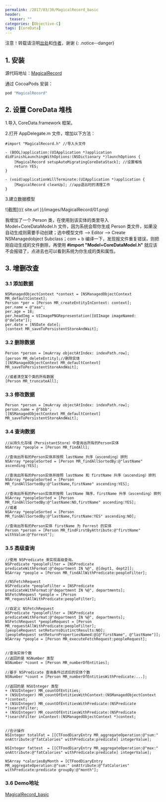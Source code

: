 ```yaml
---
permalink: /2017/03/30/MagicalRecord_basic
header:
  teaser: ""
categories: [Objective-C]
tags: [CoreData]
---
```


注意！转载请注明[出处](http://mkapple.cn/2017/03/30/MagicalRecord_basic)和[作者](http://mkapple.cn)，谢谢
{: .notice--danger}


## 1. 安装
源代码地址：[MagicalRecord](https://github.com/magicalpanda/MagicalRecord)

通过 CocoaPods 安装：
```ruby
pod "MagicalRecord"
```

## 2. 设置 CoreData 堆栈
1.导入 CoreData.framework 框架。

2.打开 AppDelegate.m 文件，增加以下方法：

```objc
#import "MagicalRecord.h" //导入头文件

- (BOOL)application:(UIApplication *)application didFinishLaunchingWithOptions:(NSDictionary *)launchOptions {
    [MagicalRecord setupAutoMigratingCoreDataStack]; //设置堆栈
    return YES;
}

- (void)applicationWillTerminate:(UIApplication *)application {
    [MagicalRecord cleanUp]; //app退出时的清理工作
}
```

3.建立数据模型

![截图]({{ site.url }}/images/MagicalRecord/01.png)

我增加了一个 Person 类，在使用到该实体的类里导入 Model+CoreDataModel.h 文件，因为系统会帮你生成 Person 类文件，如果没自动生成则需要手动创建；选中模型文件 ——> Editor ——> Create NSManagedobject Subclass；com + b 编译一下，发现报文件重复错误，则把刚自动生成的文件删除，再使用 __#import "Model+CoreDataModel.h"__ 就应该不会报错了，点进去也可以看到系统为你生成的类和属性。

## 3. 增删改查

### 3.1 添加数据
```objc
NSManagedObjectContext *context = [NSManagedObjectContext MR_defaultContext];
Person *per = [Person MR_createEntityInContext: context];
per.name = @"aaa";
per.age = 18;
per.headImg = UIImagePNGRepresentation([UIImage imageNamed: @"delete"]);
per.date = [NSDate date];
[context MR_saveToPersistentStoreAndWait];
```

### 3.2 删除数据
```objc
Person *person = [muArray objectAtIndex: indexPath.row];
[person MR_deleteEntity];//删除实体
[[NSManagedObjectContext MR_defaultContext] MR_saveToPersistentStoreAndWait];

//或者清空某个类的所有数据
[Person MR_truncateAll];
```

### 3.3 修改数据
```objc
Person *person = [muArray objectAtIndex: indexPath.row];
person.name = @"bbb";
[[NSManagedObjectContext MR_defaultContext] MR_saveToPersistentStoreAndWait];
```

### 3.4 查询数据
```objc
//从持久化存储（PersistantStore）中查询出所有的Person实体
NSArray *people = [Person MR_findAll];

//查询出所有的Person实体并按照 lastName 升序（ascending）排列
NSArray *peopleSorted = [Person MR_findAllSortedBy:@"lastName" ascending:YES];

//查询出所有的Person实体并按照 lastName 和 firstName 升序（ascending）排列
NSArray *peopleSorted = [Person MR_findAllSortedBy:@"lastName,firstName" ascending:YES];

//查询出所有的Person实体并按照 lastName 降序，firstName 升序（ascending）排列
NSArray *peopleSorted = [Person MR_findAllSortedBy:@"lastName:NO,firstName" ascending:YES];
//或者
NSArray *peopleSorted = [Person MR_findAllSortedBy:@"lastName,firstName:YES" ascending:NO];

//查询出所有的Person实体 firstName 为 Forrest 的实体
Person *person = [Person MR_findFirstByAttribute:@"firstName" withValue:@"Forrest"];
```

### 3.5 高级查询
```objc
//使用 NSPredicate 来实现高级查询。
NSPredicate *peopleFilter = [NSPredicate predicateWithFormat:@"department IN %@", @[dept1, dept2]];
NSArray *people = [Person MR_findAllWithPredicate:peopleFilter];

//NSFetchRequest
NSPredicate *peopleFilter = [NSPredicate predicateWithFormat:@"department IN %@", departments];
NSFetchRequest *people = [Person MR_requestAllWithPredicate:peopleFilter];

//自定义 NSFetchRequest
NSPredicate *peopleFilter = [NSPredicate predicateWithFormat:@"department IN %@", departments];
NSFetchRequest *peopleRequest = [Person MR_requestAllWithPredicate:peopleFilter];
[peopleRequest setReturnsDistinctResults:NO];
[peopleRequest setReturnPropertiesNamed:@[@"firstName", @"lastName"]];
NSArray *people = [Person MR_executeFetchRequest:peopleRequest];


//查询实体个数
//返回的是 NSNumber 类型
NSNumber *count = [Person MR_numberOfEntities];

//基于 NSPredicate 查询条件过滤后的实体个数
NSNumber *count = [Person MR_numberOfEntitiesWithPredicate:...];

//返回的是 NSUInteger 类型
+ (NSUInteger) MR_countOfEntities;
+ (NSUInteger) MR_countOfEntitiesWithContext:(NSManagedObjectContext *)context;
+ (NSUInteger) MR_countOfEntitiesWithPredicate:(NSPredicate *)searchFilter;
+ (NSUInteger) MR_countOfEntitiesWithPredicate:(NSPredicate *)searchFilter inContext:(NSManagedObjectContext *)context;


//合计操作
NSInteger totalFat = [[CTFoodDiaryEntry MR_aggregateOperation:@"sum:" onAttribute:@"fatCalories" withPredicate:predicate] integerValue];

NSInteger fattest  = [[CTFoodDiaryEntry MR_aggregateOperation:@"max:" onAttribute:@"fatCalories" withPredicate:predicate] integerValue];

NSArray *caloriesByMonth = [CTFoodDiaryEntry MR_aggregateOperation:@"sum:" onAttribute:@"fatCalories" withPredicate:predicate groupBy:@"month"];
```

### 3.6 Demo地址
[MagicalRecord_basic](https://github.com/monkey19911021/MagicalRecord_basic)

<!-- 多说评论框 start -->
<div class="ds-thread" data-thread-key="MagicalRecord_basic" data-title="MagicalRecord_basic" data-url="http://mkapple.cn/2017/03/30/MagicalRecord_basic"></div>
<!-- 多说评论框 end -->
<!-- 多说公共JS代码 start (一个网页只需插入一次) -->
<script type="text/javascript">
var duoshuoQuery = {short_name:"mkapple"};
	(function() {
		var ds = document.createElement('script');
		ds.type = 'text/javascript';ds.async = true;
		ds.src = (document.location.protocol == 'https:' ? 'https:' : 'http:') + '//static.duoshuo.com/embed.js';
		ds.charset = 'UTF-8';
		(document.getElementsByTagName('head')[0] 
		 || document.getElementsByTagName('body')[0]).appendChild(ds);
	})();
	</script>
<!-- 多说公共JS代码 end -->
